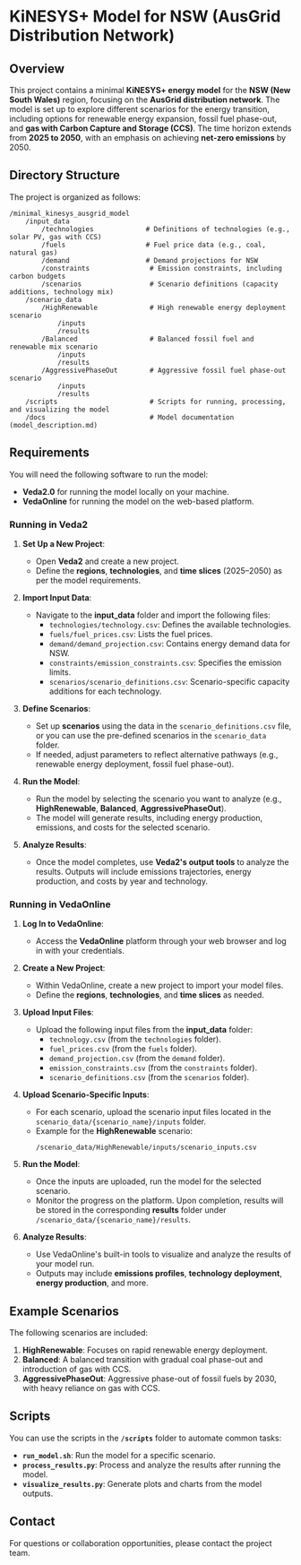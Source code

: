# KiNESYS+ Model for NSW (AusGrid Distribution Network)

## Overview
This project contains a minimal **KiNESYS+ energy model** for the **NSW (New South Wales)** region, focusing on the **AusGrid distribution network**. The model is set up to explore different scenarios for the energy transition, including options for renewable energy expansion, fossil fuel phase-out, and **gas with Carbon Capture and Storage (CCS)**. The time horizon extends from **2025 to 2050**, with an emphasis on achieving **net-zero emissions** by 2050.

## Directory Structure
The project is organized as follows:
```
/minimal_kinesys_ausgrid_model
    /input_data
        /technologies             # Definitions of technologies (e.g., solar PV, gas with CCS)
        /fuels                    # Fuel price data (e.g., coal, natural gas)
        /demand                   # Demand projections for NSW
        /constraints               # Emission constraints, including carbon budgets
        /scenarios                 # Scenario definitions (capacity additions, technology mix)
    /scenario_data
        /HighRenewable             # High renewable energy deployment scenario
            /inputs
            /results
        /Balanced                  # Balanced fossil fuel and renewable mix scenario
            /inputs
            /results
        /AggressivePhaseOut        # Aggressive fossil fuel phase-out scenario
            /inputs
            /results
    /scripts                       # Scripts for running, processing, and visualizing the model
    /docs                          # Model documentation (model_description.md)
```

## Requirements
You will need the following software to run the model:
- **Veda2.0** for running the model locally on your machine.
- **VedaOnline** for running the model on the web-based platform.

### Running in Veda2

1. **Set Up a New Project**:
   - Open **Veda2** and create a new project.
   - Define the **regions**, **technologies**, and **time slices** (2025–2050) as per the model requirements.

2. **Import Input Data**:
   - Navigate to the **input_data** folder and import the following files:
     - `technologies/technology.csv`: Defines the available technologies.
     - `fuels/fuel_prices.csv`: Lists the fuel prices.
     - `demand/demand_projection.csv`: Contains energy demand data for NSW.
     - `constraints/emission_constraints.csv`: Specifies the emission limits.
     - `scenarios/scenario_definitions.csv`: Scenario-specific capacity additions for each technology.

3. **Define Scenarios**:
   - Set up **scenarios** using the data in the `scenario_definitions.csv` file, or you can use the pre-defined scenarios in the `scenario_data` folder.
   - If needed, adjust parameters to reflect alternative pathways (e.g., renewable energy deployment, fossil fuel phase-out).

4. **Run the Model**:
   - Run the model by selecting the scenario you want to analyze (e.g., **HighRenewable**, **Balanced**, **AggressivePhaseOut**).
   - The model will generate results, including energy production, emissions, and costs for the selected scenario.

5. **Analyze Results**:
   - Once the model completes, use **Veda2's output tools** to analyze the results. Outputs will include emissions trajectories, energy production, and costs by year and technology.

### Running in VedaOnline

1. **Log In to VedaOnline**:
   - Access the **VedaOnline** platform through your web browser and log in with your credentials.

2. **Create a New Project**:
   - Within VedaOnline, create a new project to import your model files.
   - Define the **regions**, **technologies**, and **time slices** as needed.

3. **Upload Input Files**:
   - Upload the following input files from the **input_data** folder:
     - `technology.csv` (from the `technologies` folder).
     - `fuel_prices.csv` (from the `fuels` folder).
     - `demand_projection.csv` (from the `demand` folder).
     - `emission_constraints.csv` (from the `constraints` folder).
     - `scenario_definitions.csv` (from the `scenarios` folder).
  
4. **Upload Scenario-Specific Inputs**:
   - For each scenario, upload the scenario input files located in the `scenario_data/{scenario_name}/inputs` folder.
   - Example for the **HighRenewable** scenario:
     ```
     /scenario_data/HighRenewable/inputs/scenario_inputs.csv
     ```

5. **Run the Model**:
   - Once the inputs are uploaded, run the model for the selected scenario.
   - Monitor the progress on the platform. Upon completion, results will be stored in the corresponding **results** folder under `/scenario_data/{scenario_name}/results`.

6. **Analyze Results**:
   - Use VedaOnline's built-in tools to visualize and analyze the results of your model run.
   - Outputs may include **emissions profiles**, **technology deployment**, **energy production**, and more.

## Example Scenarios
The following scenarios are included:
1. **HighRenewable**: Focuses on rapid renewable energy deployment.
2. **Balanced**: A balanced transition with gradual coal phase-out and introduction of gas with CCS.
3. **AggressivePhaseOut**: Aggressive phase-out of fossil fuels by 2030, with heavy reliance on gas with CCS.

## Scripts
You can use the scripts in the **`/scripts`** folder to automate common tasks:
- **`run_model.sh`**: Run the model for a specific scenario.
- **`process_results.py`**: Process and analyze the results after running the model.
- **`visualize_results.py`**: Generate plots and charts from the model outputs.

## Contact
For questions or collaboration opportunities, please contact the project team.
